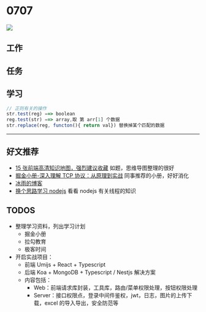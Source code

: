 
# 0707

![](http://h2.ioliu.cn/bing/WinterRoofs_ZH-CN5091303265_1920x1080.jpg)

## 工作

## 任务

## 学习

```js 
// 正则有关的操作
str.test(reg) ==> boolean
reg.test(str) ==> array,取 第 arr[1] 个数据
str.replace(reg, functon(){ return val}) 替换掉某个匹配的数据
```

---

## 好文推荐

- [15 张前端高清知识地图，强烈建议收藏](https://juejin.cn/post/6976157870014332935#heading-7) 如题，思维导图整理的很好
- [掘金小册-深入理解 TCP 协议：从原理到实战](https://juejin.cn/book/6844733788681928712/section/6844733788816146445) 同事推荐的小册，好好消化
- [冰雨的博客](https://bingyu123.gitee.io/blog/index/)
- [换个思路学习 nodejs](https://github.com/wangfupeng1988/node-tutorial) 看看 nodejs 有关线程的知识


## TODOS

- 整理学习资料，列出学习计划
  - 掘金小册
  - 拉勾教育
  - 极客时间
- 开启实战项目：
  - 前端 Umijs + React + Typescript
  - 后端 Koa + MongoDB + Typescript / Nestjs 解决方案
  - 内容包括：
    - Web：前端请求库封装，工具库，路由/菜单权限处理，按钮权限处理
    - Server：接口权限点，登录中间件鉴权，jwt，日志，图片的上传下载，excel 的导入导出，安全防范等